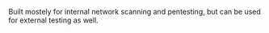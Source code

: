 Built mostely for internal network scanning and pentesting, but can be used for external testing as well.
